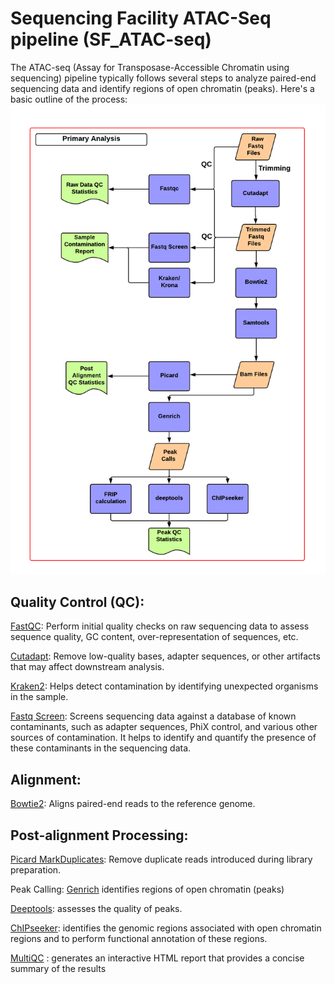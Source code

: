 # Sequencing Facility ATAC-Seq pipeline (SF_ATAC-seq)

The ATAC-seq (Assay for Transposase-Accessible Chromatin using sequencing) pipeline typically follows several steps to analyze paired-end sequencing data and identify regions of open chromatin (peaks). Here's a basic outline of the process:
![SF_ATAC-seq](https://github.com/CCRSF-IFX/SF_ATAC-seq/blob/main/resource/ATAC-seq.png)

## Quality Control (QC):

[FastQC](https://www.bioinformatics.babraham.ac.uk/projects/fastqc/): Perform initial quality checks on raw sequencing data to assess sequence quality, GC content, over-representation of sequences, etc.

[Cutadapt](https://cutadapt.readthedocs.io/en/stable/): Remove low-quality bases, adapter sequences, or other artifacts that may affect downstream analysis.

[Kraken2](https://ccb.jhu.edu/software/kraken2/): Helps detect contamination by identifying unexpected organisms in the sample.

[Fastq Screen](https://www.bioinformatics.babraham.ac.uk/projects/fastq_screen/): Screens sequencing data against a database of known contaminants, such as adapter sequences, PhiX control, and various other sources of contamination. It helps to identify and quantify the presence of these contaminants in the sequencing data.

## Alignment:

[Bowtie2](https://bowtie-bio.sourceforge.net/bowtie2/index.shtml): Aligns paired-end reads to the reference genome.

## Post-alignment Processing:

[Picard MarkDuplicates](https://gatk.broadinstitute.org/hc/en-us/articles/360037052812-MarkDuplicates-Picard): Remove duplicate reads introduced during library preparation. 

Peak Calling: [Genrich](https://github.com/jsh58/Genrich) identifies regions of open chromatin (peaks) 

[Deeptools](https://deeptools.readthedocs.io/en/develop/): assesses the quality of peaks.

[ChIPseeker](https://bioconductor.org/packages/release/bioc/html/ChIPseeker.html): identifies the genomic regions associated with open chromatin regions and to perform functional annotation of these regions.

[MultiQC](https://multiqc.info/) : generates an interactive HTML report that provides a concise summary of the results


